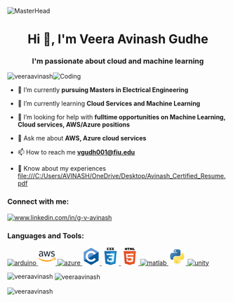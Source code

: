 ![MasterHead](https://www.thedigitaltransformationpeople.com/wp-content/uploads/2018/04/cloud-computing-machine-learning.jpeg)
<h1 align="center">Hi 👋, I'm Veera Avinash Gudhe</h1>
<h3 align="center">I'm passionate about cloud and machine learning</h3>
<img align="right" alt="Coding" width="400" src="https://cdn.dribbble.com/users/1162077/screenshots/3848914/programmer.gif">

<p align="left"> <img src="https://komarev.com/ghpvc/?username=veeraavinash&label=Profile%20views&color=0e75b6&style=flat" alt="veeraavinash" /> </p>

- 🔭 I’m currently **pursuing Masters in Electrical Engineering**

- 🌱 I’m currently learning **Cloud Services and Machine Learning**

- 🤝 I’m looking for help with **fulltime opportunities on Machine Learning, Cloud services, AWS/Azure positions**

- 💬 Ask me about **AWS, Azure cloud services**

- 📫 How to reach me **vgudh001@fiu.edu**

- 📄 Know about my experiences [file:///C:/Users/AVINASH/OneDrive/Desktop/Avinash_Certified_Resume.pdf](file:///C:/Users/AVINASH/OneDrive/Desktop/Avinash_Certified_Resume.pdf)

<h3 align="left">Connect with me:</h3>
<p align="left">
<a href="https://linkedin.com/in/www.linkedin.com/in/g-v-avinash" target="blank"><img align="center" src="https://raw.githubusercontent.com/rahuldkjain/github-profile-readme-generator/master/src/images/icons/Social/linked-in-alt.svg" alt="www.linkedin.com/in/g-v-avinash" height="30" width="40" /></a>
</p>

<h3 align="left">Languages and Tools:</h3>
<p align="left"> <a href="https://www.arduino.cc/" target="_blank" rel="noreferrer"> <img src="https://cdn.worldvectorlogo.com/logos/arduino-1.svg" alt="arduino" width="40" height="40"/> </a> <a href="https://aws.amazon.com" target="_blank" rel="noreferrer"> <img src="https://raw.githubusercontent.com/devicons/devicon/master/icons/amazonwebservices/amazonwebservices-original-wordmark.svg" alt="aws" width="40" height="40"/> </a> <a href="https://azure.microsoft.com/en-in/" target="_blank" rel="noreferrer"> <img src="https://www.vectorlogo.zone/logos/microsoft_azure/microsoft_azure-icon.svg" alt="azure" width="40" height="40"/> </a> <a href="https://www.cprogramming.com/" target="_blank" rel="noreferrer"> <img src="https://raw.githubusercontent.com/devicons/devicon/master/icons/c/c-original.svg" alt="c" width="40" height="40"/> </a> <a href="https://www.w3schools.com/css/" target="_blank" rel="noreferrer"> <img src="https://raw.githubusercontent.com/devicons/devicon/master/icons/css3/css3-original-wordmark.svg" alt="css3" width="40" height="40"/> </a> <a href="https://www.w3.org/html/" target="_blank" rel="noreferrer"> <img src="https://raw.githubusercontent.com/devicons/devicon/master/icons/html5/html5-original-wordmark.svg" alt="html5" width="40" height="40"/> </a> <a href="https://www.mathworks.com/" target="_blank" rel="noreferrer"> <img src="https://upload.wikimedia.org/wikipedia/commons/2/21/Matlab_Logo.png" alt="matlab" width="40" height="40"/> </a> <a href="https://www.python.org" target="_blank" rel="noreferrer"> <img src="https://raw.githubusercontent.com/devicons/devicon/master/icons/python/python-original.svg" alt="python" width="40" height="40"/> </a> <a href="https://unity.com/" target="_blank" rel="noreferrer"> <img src="https://www.vectorlogo.zone/logos/unity3d/unity3d-icon.svg" alt="unity" width="40" height="40"/> </a> </p>

<p><img align="left" src="https://github-readme-stats.vercel.app/api/top-langs?username=veeraavinash&show_icons=true&locale=en&layout=compact" alt="veeraavinash" /></p>

<p>&nbsp;<img align="center" src="https://github-readme-stats.vercel.app/api?username=veeraavinash&show_icons=true&locale=en" alt="veeraavinash" /></p>

<p><img align="center" src="https://github-readme-streak-stats.herokuapp.com/?user=veeraavinash&" alt="veeraavinash" /></p>
